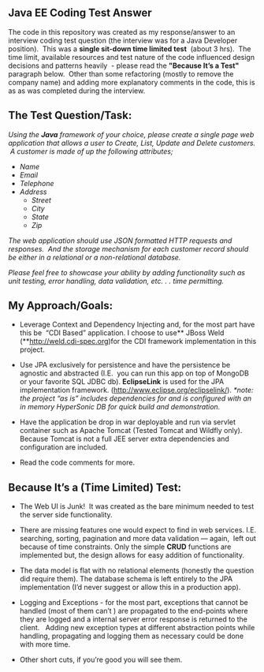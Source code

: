**Java EE Coding Test Answer**
--
The code in this repository was created as my response/answer to an interview coding test question (the interview was for a Java Developer position).  This was a **single sit-down time limited test**  (about 3 hrs).  The time limit, available resources and test nature of the code influenced design decisions and patterns heavily  - please read the **\"Because It’s a Test\"** paragraph below.  Other than some refactoring (mostly to remove the company name) and adding more explanatory comments in the code, this is as as was completed during the interview.

**The Test Question/Task:**
--
_Using the _**_Java_**_ framework of your choice, please create a single page web application that allows a user to Create, List, Update and Delete customers.  A customer is made of up the following attributes;_

- _Name_
- _Email_
- _Telephone_
- _Address_
    - _Street_
    - _City_
    - _State_
    - _Zip_

_The web application should use JSON formatted HTTP requests and responses.  And the storage mechanism for each customer record should be either in a relational or a non-relational database._

_Please feel free to showcase your ability by adding functionality such as unit testing, error handling, data validation, etc. . . time permitting._

**My Approach/Goals:**
--
- Leverage Context and Dependency Injecting and, for the most part have this be  “CDI Based” application. I choose to use** JBoss Weld (**http://weld.cdi-spec.org)for the CDI framework implementation in this project.

- Use JPA exclusively for persistence and have the persistence be agnostic and abstracted (I.E.  you can run this app on top of MongoDB or your favorite SQL JDBC db). **EclipseLink** is used for the JPA implementation framework. (http://www.eclipse.org/eclipselink/). _*note: the project “as is” includes dependencies for and is configured with an in memory HyperSonic DB for quick build and demonstration._

- Have the application be drop in war deployable and run via servlet container such as Apache Tomcat (Tested Tomcat and Wildfly only).  Because Tomcat is not a full JEE server extra dependencies and configuration are included.

- Read the code comments for more. 


**Because It’s a (Time Limited) Test:**
--
- The Web UI is Junk!  It was created as the bare minimum needed to test the server side functionality.

- There are missing features one would expect to find in web services. I.E. searching, sorting, pagination and more data validation — again,  left out because of time constraints. Only the simple **CRUD** functions are implemented but, the design allows for easy addition of functionality.

- The data model is flat with no relational elements (honestly the question did require them). The database schema is left entirely to the JPA implementation (I’d never suggest or allow this in a production app).

- Logging and Exceptions - for the most part, exceptions that cannot be handled (most of them can’t ) are propagated to the end-points where they are logged and a internal server error response is returned to the client.   Adding new exception types at different abstraction points while handling, propagating and logging them as necessary could be done with more time.

- Other short cuts, if you’re good you will see them.



